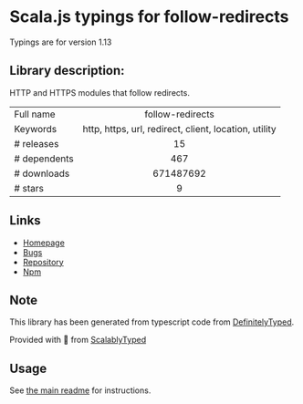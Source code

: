
# Scala.js typings for follow-redirects

Typings are for version 1.13

## Library description:
HTTP and HTTPS modules that follow redirects.

|                    |                 |
| ------------------ | :-------------: |
| Full name          | follow-redirects |
| Keywords           | http, https, url, redirect, client, location, utility |
| # releases         | 15 |
| # dependents       | 467 |
| # downloads        | 671487692 |
| # stars            | 9 |

## Links
- [Homepage](https://github.com/follow-redirects/follow-redirects)
- [Bugs](https://github.com/follow-redirects/follow-redirects/issues)
- [Repository](https://github.com/follow-redirects/follow-redirects)
- [Npm](https://www.npmjs.com/package/follow-redirects)
    


## Note
This library has been generated from typescript code from [DefinitelyTyped](https://definitelytyped.org).

Provided with :purple_heart: from [ScalablyTyped](https://github.com/oyvindberg/ScalablyTyped)

## Usage
See [the main readme](../../readme.md) for instructions.


